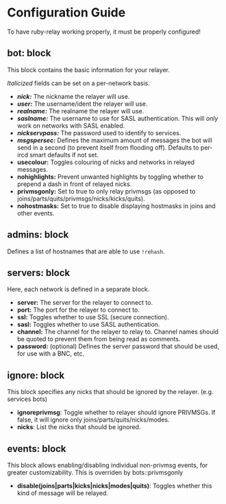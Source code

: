 # Configuration Guide

To have ruby-relay working properly, it must be properly configured!

## bot: block
This block contains the basic information for your relayer.

*Italicized* fields can be set on a per-network basis.

* ***nick:*** The nickname the relayer will use.
* ***user:*** The username/ident the relayer will use.
* ***realname:*** The realname the relayer will use.
* ***saslname:*** The username to use for SASL authentication. This will *only* work on networks with SASL enabled.
* ***nickservpass:*** The password used to identify to services.
* ***msgspersec:*** Defines the maximum amount of messages the bot will send in a second (to prevent itself from flooding off). Defaults to per-ircd smart defaults if not set.
* **usecolour:** Toggles colouring of nicks and networks in relayed messages.
* **nohighlights:** Prevent unwanted highlights by toggling whether to prepend a dash in front of relayed nicks.
* **privmsgonly:** Set to true to only relay privmsgs (as opposed to joins/parts/quits/privmsgs/nicks/kicks/quits).
* **nohostmasks:** Set to true to disable displaying hostmasks in joins and other events.

## admins: block
Defines a list of hostnames that are able to use `!rehash`.

## servers: block
Here, each network is defined in a separate block.

* **server:** The server for the relayer to connect to.
* **port:** The port for the relayer to connect to.
* **ssl:** Toggles whether to use SSL (secure connection).
* **sasl:** Toggles whether to use SASL authentication.
* **channel:** The channel for the relayer to relay to. Channel names should be quoted to prevent them from being read as comments.
* **password:** (optional) Defines the server password that should be used, for use with a BNC, etc.

## ignore: block
This block specifies any nicks that should be ignored by the relayer. (e.g. services bots)

* **ignoreprivmsg**: Toggle whether to relayer should ignore PRIVMSGs. If false, it will ignore only joins/parts/quits/nicks/modes.
* **nicks**: List the nicks that should be ignored.

## events: block
This block allows enabling/disabling individual non-privmsg events, for greater customizability. This is overriden by bots::privmsgonly

* **disable(joins|parts|kicks|nicks|modes|quits)**: Toggles whether this kind of message will be relayed.
